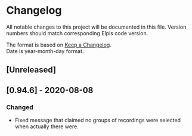 # Changelog
All notable changes to this project will be documented in this file.
Version numbers should match corresponding Elpis code version.

The format is based on [Keep a Changelog](https://keepachangelog.com/en/1.0.0/).  
Date is year-month-day format.


## [Unreleased]


## [0.94.6] - 2020-08-08

### Changed
- Fixed message that claimed no groups of recordings were selected when actually there were.
